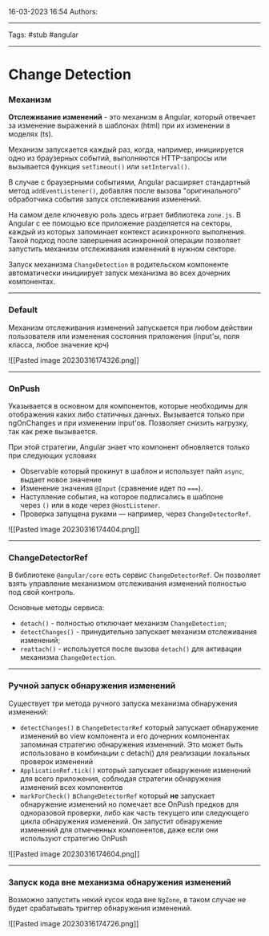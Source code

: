 16-03-2023
16:54
Authors: 
***
Tags: #stub #angular 
***
# Change Detection

### Механизм

**Отслеживание изменений** - это механизм в Angular, который отвечает за изменение выражений в шаблонах (html) при их изменении в моделях (ts).

Механизм запускается каждый раз, когда, например, инициируется одно из браузерных событий, выполняются HTTP-запросы или вызывается функция `setTimeout()` или `setInterval()`.

В случае с браузерными событиями, Angular расширяет стандартный метод `addEventListener()`, добавляя после вызова "оригинального" обработчика события запуск отслеживания изменений.

На самом деле ключевую роль здесь играет библиотека `zone.js`. В Angular с ее помощью все приложение разделяется на секторы, каждый из которых запоминает контекст асинхронного выполнения. Такой подход после завершения асинхронной операции позволяет запустить механизм отслеживания изменений в нужном секторе.

Запуск механизма `ChangeDetection` в родительском компоненте автоматически инициирует запуск механизма во всех дочерних компонентах.

---

### Default

Механизм отслеживания изменений запускается при любом действии пользователя или изменения состояния приложения (input'ы, поля класса, любое значение крч)

![[Pasted image 20230316174326.png]]

---

### OnPush

Указывается в основном для компонентов, которые необходимы для отображения каких либо статичных данных. Вызывается только при ngOnChanges и при изменении input'ов. Позволяет снизить нагрузку, так как реже вызывается.

При этой стратегии, Angular знает что компонент обновляется только при следующих условиях

-  Observable который прокинут в шаблон и использует пайп `async`, выдает новое значение
-  Изменение значения `@Input` (сравнение идет по `===`).
- Наступление события, на которое подписались в шаблоне через `()` или в коде через `@HostListener`.
 - Проверка запущена руками — например, через `ChangeDetectorRef`.

![[Pasted image 20230316174404.png]]

---

### ChangeDetectorRef

В библиотеке `@angular/core` есть сервис `ChangeDetectorRef`. Он позволяет взять управление механизмом отслеживания изменений полностью под свой контроль.

Основные методы сервиса:

-   `detach()` - полностью отключает механизм `ChangeDetection`;
-   `detectChanges()` - принудительно запускает механизм отслеживания изменений;
-   `reattach()` - используется после вызова `detach()` для активации механизма `ChangeDetection`.

---

### Ручной запуск обнаружения изменений

Существует три метода ручного запуска механизма обнаружения изменений:

-   `detectChanges()` в `ChangeDetectorRef` который запускает обнаружение изменений во view компонента и его дочерних компонентах запоминая стратегию обнаружения изменений. Это может быть использовано в комбинации с detach() для реализации локальных проверок изменений
-   `ApplicationRef.tick()` который запускает обнаружение изменений для всего приложения, соблюдая стратегии обнаружения изменений всех компонентов
-   `markForCheck()` в`ChangeDetectorRef` который **не** запускает обнаружение изменений но помечает все OnPush предков для одноразовой проверки, либо как часть текущего или следующего цикла обнаружения изменений. Он запустит обнаружение изменений для отмеченных компонентов, даже если они используют стратегию OnPush

![[Pasted image 20230316174604.png]]

---

### Запуск кода вне механизма обнаружения изменений

Возможно запустить некий кусок кода вне `NgZone`, в таком случае не будет срабатывать триггер обнаружения изменений.

![[Pasted image 20230316174726.png]]
